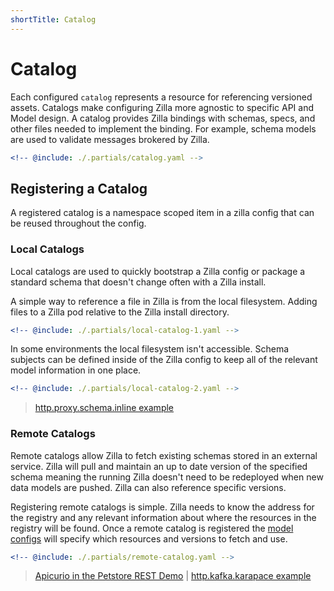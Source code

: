```yaml
---
shortTitle: Catalog
---
```


# Catalog

Each configured `catalog` represents a resource for referencing versioned assets. Catalogs make configuring Zilla more agnostic to specific API and Model design. A catalog provides Zilla bindings with schemas, specs, and other files needed to implement the binding. For example, schema models are used to validate messages brokered by Zilla.

```yaml
<!-- @include: ./.partials/catalog.yaml -->
```

## Registering a Catalog
A registered catalog is a namespace scoped item in a zilla config that can be reused throughout the config.

### Local Catalogs
Local catalogs are used to quickly bootstrap a Zilla config or package a standard schema that doesn't change often with a Zilla install.

A simple way to reference a file in Zilla is from the local filesystem. Adding files to a Zilla pod relative to the Zilla install directory.

```yaml
<!-- @include: ./.partials/local-catalog-1.yaml -->
```

In some environments the local filesystem isn't accessible. Schema subjects can be defined inside of the Zilla config to keep all of the relevant model information in one place.

```yaml
<!-- @include: ./.partials/local-catalog-2.yaml -->
```

> [http.proxy.schema.inline example](https://github.com/aklivity/zilla-examples/tree/main/http.proxy.schema.inline)

### Remote Catalogs
Remote catalogs allow Zilla to fetch existing schemas stored in an external service. Zilla will pull and maintain an up to date version of the specified schema meaning the running Zilla doesn't need to be redeployed when new data models are pushed. Zilla can also reference specific versions.

Registering remote catalogs is simple. Zilla needs to know the address for the registry and any relevant information about where the resources in the registry will be found. Once a remote catalog is registered the [model configs](./model.md#structured-message-data) will specify which resources and versions to fetch and use.

```yaml
<!-- @include: ./.partials/remote-catalog.yaml -->
```

> [Apicurio in the Petstore REST Demo](https://github.com/aklivity/zilla-demos/tree/main/petstore) | [http.kafka.karapace example](https://github.com/aklivity/zilla-examples/tree/main/http.kafka.karapace)